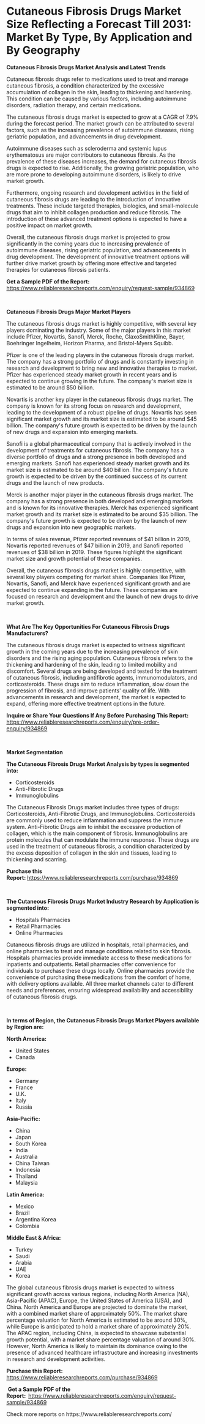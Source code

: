 <p><h1>Cutaneous Fibrosis Drugs Market Size Reflecting a Forecast Till 2031: Market By Type, By Application and By Geography</h1></p><p><strong>Cutaneous Fibrosis Drugs Market Analysis and Latest Trends</strong></p>
<p><p>Cutaneous fibrosis drugs refer to medications used to treat and manage cutaneous fibrosis, a condition characterized by the excessive accumulation of collagen in the skin, leading to thickening and hardening. This condition can be caused by various factors, including autoimmune disorders, radiation therapy, and certain medications.</p><p>The cutaneous fibrosis drugs market is expected to grow at a CAGR of 7.9% during the forecast period. The market growth can be attributed to several factors, such as the increasing prevalence of autoimmune diseases, rising geriatric population, and advancements in drug development.</p><p>Autoimmune diseases such as scleroderma and systemic lupus erythematosus are major contributors to cutaneous fibrosis. As the prevalence of these diseases increases, the demand for cutaneous fibrosis drugs is expected to rise. Additionally, the growing geriatric population, who are more prone to developing autoimmune disorders, is likely to drive market growth.</p><p>Furthermore, ongoing research and development activities in the field of cutaneous fibrosis drugs are leading to the introduction of innovative treatments. These include targeted therapies, biologics, and small-molecule drugs that aim to inhibit collagen production and reduce fibrosis. The introduction of these advanced treatment options is expected to have a positive impact on market growth.</p><p>Overall, the cutaneous fibrosis drugs market is projected to grow significantly in the coming years due to increasing prevalence of autoimmune diseases, rising geriatric population, and advancements in drug development. The development of innovative treatment options will further drive market growth by offering more effective and targeted therapies for cutaneous fibrosis patients.</p></p>
<p><strong>Get a Sample PDF of the Report:&nbsp;</strong> <a href="https://www.reliableresearchreports.com/enquiry/request-sample/934869">https://www.reliableresearchreports.com/enquiry/request-sample/934869</a></p>
<p>&nbsp;</p>
<p><strong>Cutaneous Fibrosis Drugs Major Market Players</strong></p>
<p><p>The cutaneous fibrosis drugs market is highly competitive, with several key players dominating the industry. Some of the major players in this market include Pfizer, Novartis, Sanofi, Merck, Roche, GlaxoSmithKline, Bayer, Boehringer Ingelheim, Horizon Pharma, and Bristol-Myers Squibb.</p><p>Pfizer is one of the leading players in the cutaneous fibrosis drugs market. The company has a strong portfolio of drugs and is constantly investing in research and development to bring new and innovative therapies to market. Pfizer has experienced steady market growth in recent years and is expected to continue growing in the future. The company's market size is estimated to be around $50 billion.</p><p>Novartis is another key player in the cutaneous fibrosis drugs market. The company is known for its strong focus on research and development, leading to the development of a robust pipeline of drugs. Novartis has seen significant market growth and its market size is estimated to be around $45 billion. The company's future growth is expected to be driven by the launch of new drugs and expansion into emerging markets.</p><p>Sanofi is a global pharmaceutical company that is actively involved in the development of treatments for cutaneous fibrosis. The company has a diverse portfolio of drugs and a strong presence in both developed and emerging markets. Sanofi has experienced steady market growth and its market size is estimated to be around $40 billion. The company's future growth is expected to be driven by the continued success of its current drugs and the launch of new products.</p><p>Merck is another major player in the cutaneous fibrosis drugs market. The company has a strong presence in both developed and emerging markets and is known for its innovative therapies. Merck has experienced significant market growth and its market size is estimated to be around $35 billion. The company's future growth is expected to be driven by the launch of new drugs and expansion into new geographic markets.</p><p>In terms of sales revenue, Pfizer reported revenues of $41 billion in 2019, Novartis reported revenues of $47 billion in 2019, and Sanofi reported revenues of $38 billion in 2019. These figures highlight the significant market size and growth potential of these companies.</p><p>Overall, the cutaneous fibrosis drugs market is highly competitive, with several key players competing for market share. Companies like Pfizer, Novartis, Sanofi, and Merck have experienced significant growth and are expected to continue expanding in the future. These companies are focused on research and development and the launch of new drugs to drive market growth.</p></p>
<p>&nbsp;</p>
<p><strong>What Are The Key Opportunities For Cutaneous Fibrosis Drugs Manufacturers?</strong></p>
<p><p>The cutaneous fibrosis drugs market is expected to witness significant growth in the coming years due to the increasing prevalence of skin disorders and the rising aging population. Cutaneous fibrosis refers to the thickening and hardening of the skin, leading to limited mobility and discomfort. Several drugs are being developed and tested for the treatment of cutaneous fibrosis, including antifibrotic agents, immunomodulators, and corticosteroids. These drugs aim to reduce inflammation, slow down the progression of fibrosis, and improve patients' quality of life. With advancements in research and development, the market is expected to expand, offering more effective treatment options in the future.</p></p>
<p><strong>Inquire or Share Your Questions If Any Before Purchasing This Report:</strong> <a href="https://www.reliableresearchreports.com/enquiry/pre-order-enquiry/934869">https://www.reliableresearchreports.com/enquiry/pre-order-enquiry/934869</a></p>
<p>&nbsp;</p>
<p><strong>Market Segmentation</strong></p>
<p><strong>The Cutaneous Fibrosis Drugs Market Analysis by types is segmented into:</strong></p>
<p><ul><li>Corticosteroids</li><li>Anti-Fibrotic Drugs</li><li>Immunoglobulins</li></ul></p>
<p><p>The Cutaneous Fibrosis Drugs market includes three types of drugs: Corticosteroids, Anti-Fibrotic Drugs, and Immunoglobulins. Corticosteroids are commonly used to reduce inflammation and suppress the immune system. Anti-Fibrotic Drugs aim to inhibit the excessive production of collagen, which is the main component of fibrosis. Immunoglobulins are protein molecules that can modulate the immune response. These drugs are used in the treatment of cutaneous fibrosis, a condition characterized by the excess deposition of collagen in the skin and tissues, leading to thickening and scarring.</p></p>
<p><strong>Purchase this Report:&nbsp;</strong><a href="https://www.reliableresearchreports.com/purchase/934869">https://www.reliableresearchreports.com/purchase/934869</a></p>
<p>&nbsp;</p>
<p><strong>The Cutaneous Fibrosis Drugs Market Industry Research by Application is segmented into:</strong></p>
<p><ul><li>Hospitals Pharmacies</li><li>Retail Pharmacies</li><li>Online Pharmacies</li></ul></p>
<p><p>Cutaneous fibrosis drugs are utilized in hospitals, retail pharmacies, and online pharmacies to treat and manage conditions related to skin fibrosis. Hospitals pharmacies provide immediate access to these medications for inpatients and outpatients. Retail pharmacies offer convenience for individuals to purchase these drugs locally. Online pharmacies provide the convenience of purchasing these medications from the comfort of home, with delivery options available. All three market channels cater to different needs and preferences, ensuring widespread availability and accessibility of cutaneous fibrosis drugs.</p></p>
<p>&nbsp;</p>
<p><strong>In terms of Region, the Cutaneous Fibrosis Drugs Market Players available by Region are:</strong></p>
<p>
    <p> <strong> North America: </strong>
        <ul>
            <li>United States</li>
            <li>Canada</li>
        </ul>
        </p> 
    <p> <strong> Europe: </strong>
        <ul>
            <li>Germany</li>
            <li>France</li>
            <li>U.K.</li>
            <li>Italy</li>
            <li>Russia</li>
        </ul>
        </p> 
    <p> <strong> Asia-Pacific: </strong>
        <ul>
            <li>China</li>
            <li>Japan</li>
            <li>South Korea</li>
            <li>India</li>
            <li>Australia</li>
            <li>China Taiwan</li>
            <li>Indonesia</li>
            <li>Thailand</li>
            <li>Malaysia</li>
        </ul>
        </p> 
    <p> <strong> Latin America: </strong>
        <ul>
            <li>Mexico</li>
            <li>Brazil</li>
            <li>Argentina Korea</li>
            <li>Colombia</li>
        </ul>
        </p> 
    <p> <strong> Middle East & Africa: </strong>
        <ul>
            <li>Turkey</li>
            <li>Saudi</li>
            <li>Arabia</li>
            <li>UAE</li>
            <li>Korea</li>
        </ul>
    </p>
    </p>
<p><p>The global cutaneous fibrosis drugs market is expected to witness significant growth across various regions, including North America (NA), Asia-Pacific (APAC), Europe, the United States of America (USA), and China. North America and Europe are projected to dominate the market, with a combined market share of approximately 50%. The market share percentage valuation for North America is estimated to be around 30%, while Europe is anticipated to hold a market share of approximately 20%. The APAC region, including China, is expected to showcase substantial growth potential, with a market share percentage valuation of around 30%. However, North America is likely to maintain its dominance owing to the presence of advanced healthcare infrastructure and increasing investments in research and development activities.</p></p>
<p><strong>Purchase this Report: </strong><a href="https://www.reliableresearchreports.com/purchase/934869">https://www.reliableresearchreports.com/purchase/934869</a></p>
<p>&nbsp;<strong>Get a Sample PDF of the Report:&nbsp;&nbsp;</strong><a href="https://www.reliableresearchreports.com/enquiry/request-sample/934869">https://www.reliableresearchreports.com/enquiry/request-sample/934869</a></p>
<p><strong></strong></p>
<p>Check more reports on https://www.reliableresearchreports.com/</p>